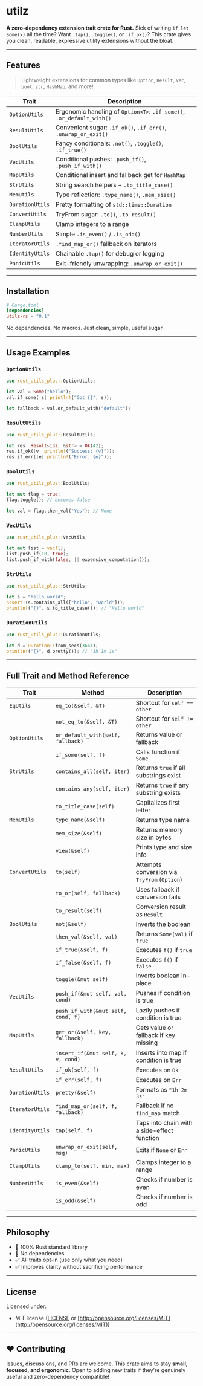# utilz

**A zero-dependency extension trait crate for Rust.**
Sick of writing `if let Some(x)` all the time? Want `.tap()`, `.toggle()`, or `.if_ok()`?
This crate gives you clean, readable, expressive utility extensions without the bloat.

---

## Features

> Lightweight extensions for common types like `Option`, `Result`, `Vec`, `bool`, `str`, `HashMap`, and more!

| Trait           | Description |
|----------------|-------------|
| `OptionUtils`  | Ergonomic handling of `Option<T>`: `.if_some()`, `.or_default_with()` |
| `ResultUtils`  | Convenient sugar: `.if_ok()`, `.if_err()`, `.unwrap_or_exit()` |
| `BoolUtils`    | Fancy conditionals: `.not()`, `.toggle()`, `.if_true()` |
| `VecUtils`     | Conditional pushes: `.push_if()`, `.push_if_with()` |
| `MapUtils`     | Conditional insert and fallback get for `HashMap` |
| `StrUtils`     | String search helpers + `.to_title_case()` |
| `MemUtils`     | Type reflection: `.type_name()`, `.mem_size()` |
| `DurationUtils`| Pretty formatting of `std::time::Duration` |
| `ConvertUtils` | TryFrom sugar: `.to()`, `.to_result()` |
| `ClampUtils`   | Clamp integers to a range |
| `NumberUtils`  | Simple `.is_even()` / `.is_odd()` |
| `IteratorUtils`| `.find_map_or()` fallback on iterators |
| `IdentityUtils`| Chainable `.tap()` for debug or logging |
| `PanicUtils`   | Exit-friendly unwrapping: `.unwrap_or_exit()` |

---

## Installation

```toml
# Cargo.toml
[dependencies]
utilz-rs = "0.1"
````

No dependencies. No macros. Just clean, simple, useful sugar.

---

## Usage Examples

### `OptionUtils`

```rust
use rust_utils_plus::OptionUtils;

let val = Some("hello");
val.if_some(|s| println!("Got {}", s));

let fallback = val.or_default_with("default");
```

### `ResultUtils`

```rust
use rust_utils_plus::ResultUtils;

let res: Result<i32, &str> = Ok(42);
res.if_ok(|v| println!("Success: {v}"));
res.if_err(|e| println!("Error: {e}"));
```

### `BoolUtils`

```rust
use rust_utils_plus::BoolUtils;

let mut flag = true;
flag.toggle(); // becomes false

let val = flag.then_val("Yes"); // None
```

### `VecUtils`

```rust
use rust_utils_plus::VecUtils;

let mut list = vec![];
list.push_if(10, true);
list.push_if_with(false, || expensive_computation());
```

### `StrUtils`

```rust
use rust_utils_plus::StrUtils;

let s = "hello world";
assert!(s.contains_all(["hello", "world"]));
println!("{}", s.to_title_case()); // "Hello world"
```

### `DurationUtils`

```rust
use rust_utils_plus::DurationUtils;

let d = Duration::from_secs(3661);
println!("{}", d.pretty()); // "1h 1m 1s"
```

</details>

---

## Full Trait and Method Reference

| Trait           | Method                             | Description                                  |
| --------------- | ---------------------------------- | -------------------------------------------- |
| `EqUtils`       | `eq_to(&self, &T)`                 | Shortcut for `self == other`                 |
|                 | `not_eq_to(&self, &T)`             | Shortcut for `self != other`                 |
| `OptionUtils`   | `or_default_with(self, fallback)`  | Returns value or fallback                    |
|                 | `if_some(self, f)`                 | Calls function if `Some`                     |
| `StrUtils`      | `contains_all(self, iter)`         | Returns `true` if all substrings exist       |
|                 | `contains_any(self, iter)`         | Returns `true` if any substring exists       |
|                 | `to_title_case(self)`              | Capitalizes first letter                     |
| `MemUtils`      | `type_name(&self)`                 | Returns type name                            |
|                 | `mem_size(&self)`                  | Returns memory size in bytes                 |
|                 | `view(&self)`                      | Prints type and size info                    |
| `ConvertUtils`  | `to(self)`                         | Attempts conversion via `TryFrom` (`Option`) |
|                 | `to_or(self, fallback)`            | Uses fallback if conversion fails            |
|                 | `to_result(self)`                  | Conversion result as `Result`                |
| `BoolUtils`     | `not(&self)`                       | Inverts the boolean                          |
|                 | `then_val(&self, val)`             | Returns `Some(val)` if `true`                |
|                 | `if_true(&self, f)`                | Executes `f()` if `true`                     |
|                 | `if_false(&self, f)`               | Executes `f()` if `false`                    |
|                 | `toggle(&mut self)`                | Inverts boolean in-place                     |
| `VecUtils`      | `push_if(&mut self, val, cond)`    | Pushes if condition is true                  |
|                 | `push_if_with(&mut self, cond, f)` | Lazily pushes if condition is true           |
| `MapUtils`      | `get_or(&self, key, fallback)`     | Gets value or fallback if key missing        |
|                 | `insert_if(&mut self, k, v, cond)` | Inserts into map if condition is true        |
| `ResultUtils`   | `if_ok(self, f)`                   | Executes on `Ok`                             |
|                 | `if_err(self, f)`                  | Executes on `Err`                            |
| `DurationUtils` | `pretty(&self)`                    | Formats as `"1h 2m 3s"`                      |
| `IteratorUtils` | `find_map_or(self, f, fallback)`   | Fallback if no `find_map` match              |
| `IdentityUtils` | `tap(self, f)`                     | Taps into chain with a side-effect function  |
| `PanicUtils`    | `unwrap_or_exit(self, msg)`        | Exits if `None` or `Err`                     |
| `ClampUtils`    | `clamp_to(self, min, max)`         | Clamps integer to a range                    |
| `NumberUtils`   | `is_even(&self)`                   | Checks if number is even                     |
|                 | `is_odd(&self)`                    | Checks if number is odd                      |

---

## Philosophy

* 🔧 100% Rust standard library
* 🚫 No dependencies
* ✅ All traits opt-in (use only what you need)
* ✅ Improves clarity without sacrificing performance

---

## License

Licensed under:

* MIT license ([LICENSE](LICENSE) or [http://opensource.org/licenses/MIT](http://opensource.org/licenses/MIT))

---

## ❤️ Contributing

Issues, discussions, and PRs are welcome.
This crate aims to stay **small, focused, and ergonomic**.
Open to adding new traits if they're genuinely useful and zero-dependency compatible!
